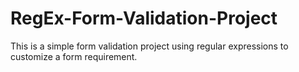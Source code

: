 # RegEx-Form-Validation-Project
This is a simple form validation project using regular expressions to customize a form requirement.
